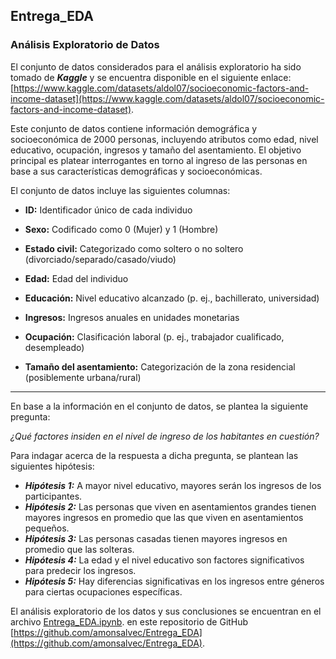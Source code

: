 ## Entrega_EDA

### Análisis Exploratorio de Datos

El conjunto de datos considerados para el análisis exploratorio ha sido tomado de ***Kaggle*** y se encuentra disponible en el siguiente enlace: [https://www.kaggle.com/datasets/aldol07/socioeconomic-factors-and-income-dataset](https://www.kaggle.com/datasets/aldol07/socioeconomic-factors-and-income-dataset).

Este conjunto de datos contiene información demográfica y socioeconómica de 2000 personas, incluyendo atributos como edad, nivel educativo, ocupación, ingresos y tamaño del asentamiento. El objetivo principal es platear interrogantes en torno al ingreso de las personas en base a sus características demográficas y socioeconómicas.

El conjunto de datos incluye las siguientes columnas:

- **ID:** Identificador único de cada individuo

- **Sexo:** Codificado como 0 (Mujer) y 1 (Hombre)

- **Estado civil:** Categorizado como soltero o no soltero (divorciado/separado/casado/viudo)

- **Edad:** Edad del individuo

- **Educación:** Nivel educativo alcanzado (p. ej., bachillerato, universidad)

- **Ingresos:** Ingresos anuales en unidades monetarias

- **Ocupación:** Clasificación laboral (p. ej., trabajador cualificado, desempleado)

- **Tamaño del asentamiento:** Categorización de la zona residencial (posiblemente urbana/rural)

_____

En base a la información en el conjunto de datos, se plantea la siguiente pregunta:

*¿Qué factores insiden en el nivel de ingreso de los habitantes en cuestión?*

Para indagar acerca de la respuesta a dicha pregunta, se plantean las siguientes hipótesis:

- ***Hipótesis 1:*** A mayor nivel educativo, mayores serán los ingresos de los participantes.
- ***Hipótesis 2:*** Las personas que viven en asentamientos grandes tienen mayores ingresos en promedio que las que viven en asentamientos pequeños.
- ***Hipótesis 3:*** Las personas casadas tienen mayores ingresos en promedio que las solteras.
- ***Hipótesis 4:*** La edad y el nivel educativo son factores significativos para predecir los ingresos.
- ***Hipótesis 5:*** Hay diferencias significativas en los ingresos entre géneros para ciertas ocupaciones específicas.

El análisis exploratorio de los datos y sus conclusiones se encuentran en el archivo [Entrega_EDA.ipynb](Entrega_EDA.ipynb). en este repositorio de GitHub [https://github.com/amonsalvec/Entrega_EDA](https://github.com/amonsalvec/Entrega_EDA).
